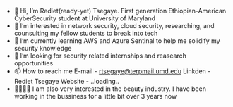 - 👋 Hi, I’m Rediet(ready-yet) Tsegaye. First generation Ethiopian-American CyberSecurity student at University of Maryland
- 👀 I’m interested in network security, cloud security, researching, and counsulting my fellow students to break into tech
- 🌱 I’m currently learning AWS and Azure Sentinal to help me solidify my security knowledge 
- 💞️ I’m looking for security related internships and reasearch opportunities
- 📫 How to reach me 
      E-mail - rtsegaye@terpmail.umd.edu
      Linkden - Rediet Tsegaye
      Website - ..loading..
- 👩🏽‍💻💄 I am also very interested in the beauty industry. I have been working in the bussiness for a little bit over 3 years now
